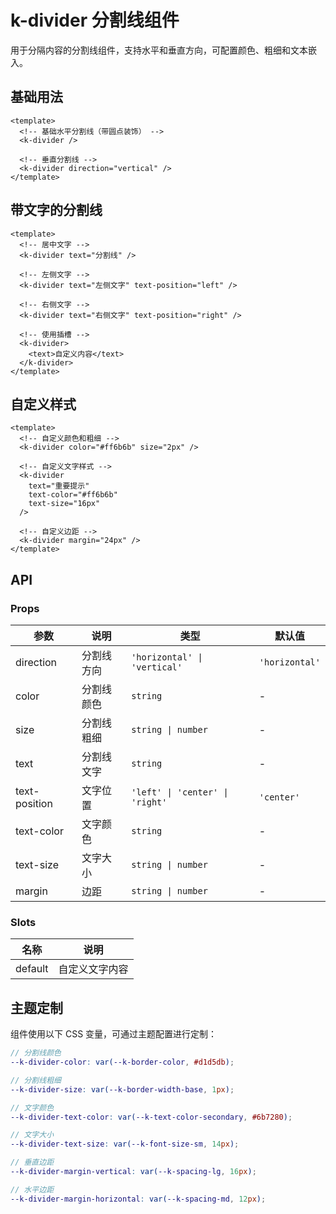# k-divider 分割线组件

用于分隔内容的分割线组件，支持水平和垂直方向，可配置颜色、粗细和文本嵌入。

## 基础用法

```vue
<template>
  <!-- 基础水平分割线（带圆点装饰） -->
  <k-divider />
  
  <!-- 垂直分割线 -->
  <k-divider direction="vertical" />
</template>
```

## 带文字的分割线

```vue
<template>
  <!-- 居中文字 -->
  <k-divider text="分割线" />
  
  <!-- 左侧文字 -->
  <k-divider text="左侧文字" text-position="left" />
  
  <!-- 右侧文字 -->
  <k-divider text="右侧文字" text-position="right" />
  
  <!-- 使用插槽 -->
  <k-divider>
    <text>自定义内容</text>
  </k-divider>
</template>
```

## 自定义样式

```vue
<template>
  <!-- 自定义颜色和粗细 -->
  <k-divider color="#ff6b6b" size="2px" />
  
  <!-- 自定义文字样式 -->
  <k-divider 
    text="重要提示" 
    text-color="#ff6b6b" 
    text-size="16px" 
  />
  
  <!-- 自定义边距 -->
  <k-divider margin="24px" />
</template>
```

## API

### Props

| 参数 | 说明 | 类型 | 默认值 |
|------|------|------|--------|
| direction | 分割线方向 | `'horizontal' \| 'vertical'` | `'horizontal'` |
| color | 分割线颜色 | `string` | - |
| size | 分割线粗细 | `string \| number` | - |
| text | 分割线文字 | `string` | - |
| text-position | 文字位置 | `'left' \| 'center' \| 'right'` | `'center'` |
| text-color | 文字颜色 | `string` | - |
| text-size | 文字大小 | `string \| number` | - |
| margin | 边距 | `string \| number` | - |

### Slots

| 名称 | 说明 |
|------|------|
| default | 自定义文字内容 |

## 主题定制

组件使用以下 CSS 变量，可通过主题配置进行定制：

```scss
// 分割线颜色
--k-divider-color: var(--k-border-color, #d1d5db);

// 分割线粗细
--k-divider-size: var(--k-border-width-base, 1px);

// 文字颜色
--k-divider-text-color: var(--k-text-color-secondary, #6b7280);

// 文字大小
--k-divider-text-size: var(--k-font-size-sm, 14px);

// 垂直边距
--k-divider-margin-vertical: var(--k-spacing-lg, 16px);

// 水平边距
--k-divider-margin-horizontal: var(--k-spacing-md, 12px);
```